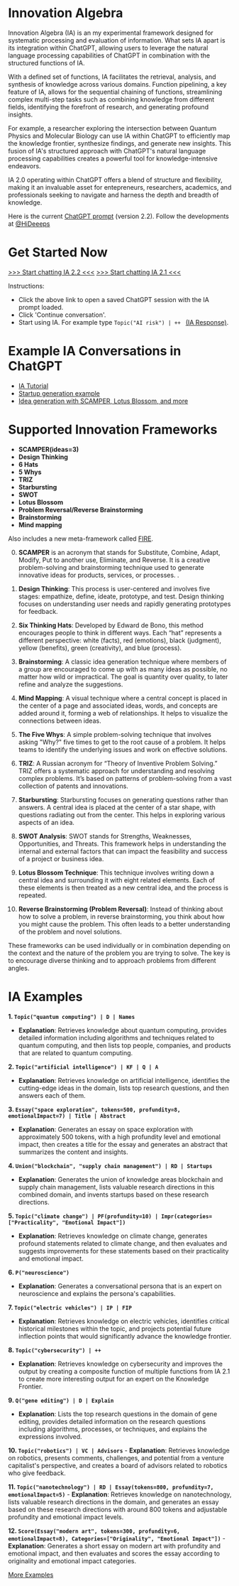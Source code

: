 # Innovation Algebra

Innovation Algebra (IA) is an my experimental framework designed for systematic processing and evaluation of information. What sets IA apart is its integration within ChatGPT, allowing users to leverage the natural language processing capabilities of ChatGPT in combination with the structured functions of IA.

With a defined set of functions, IA facilitates the retrieval, analysis, and synthesis of knowledge across various domains. Function pipelining, a key feature of IA, allows for the sequential chaining of functions, streamlining complex multi-step tasks such as combining knowledge from different fields, identifying the forefront of research, and generating profound insights.

For example, a researcher exploring the intersection between Quantum Physics and Molecular Biology can use IA within ChatGPT to efficiently map the knowledge frontier, synthesize findings, and generate new insights. This fusion of IA's structured approach with ChatGPT's natural language processing capabilities creates a powerful tool for knowledge-intensive endeavors.

IA 2.0 operating within ChatGPT offers a blend of structure and flexibility, making it an invaluable asset for entepreneurs, researchers, academics, and professionals seeking to navigate and harness the depth and breadth of knowledge.

Here is the current [ChatGPT prompt](/ia-gpt-4.md) (version 2.2). Follow the developments at [@HiDeeeps](https://twitter.com/HiDeeeps)

# Get Started Now

[>>> Start chatting IA 2.2 <<<](https://chat.openai.com/share/977119a8-60ef-49d4-8a0f-4e0ae6ce9ff1)
[>>> Start chatting IA 2.1 <<<](https://chat.openai.com/share/139f640b-b979-4c21-8c0e-e780bf84a4f1)

Instructions:

* Click the above link to open a saved ChatGPT session with the IA prompt loaded.
* Click 'Continue conversation'.
* Start using IA. For example type `Topic("AI risk") | ++ ` [(IA Response)](ai-risk.md).

# Example IA Conversations in ChatGPT

* [IA Tutorial](https://chat.openai.com/share/9bc94c10-e193-4d23-bc19-923844bf32cc)
* [Startup generation example](https://chat.openai.com/share/01f819ea-fb9c-4367-9a5e-e16f30c11404)
* [Idea generation with SCAMPER, Lotus Blossom, and more](https://chat.openai.com/share/40775f0a-3e6e-45c6-90d4-d4c76a1cfd83)

# Supported Innovation Frameworks

- **SCAMPER(ideas=3)**
- **Design Thinking**
- **6 Hats**
- **5 Whys**
- **TRIZ**
- **Starbursting**
- **SWOT**
- **Lotus Blossom**
- **Problem Reversal/Reverse Brainstorming**
- **Brainstorming**
- **Mind mapping**

Also includes a new meta-framework called [FIRE](FIRE.md).

0. **SCAMPER** is an acronym that stands for Substitute, Combine, Adapt, Modify, Put to another use, Eliminate, and Reverse. It is a creative problem-solving and brainstorming technique used to generate innovative ideas for products, services, or processes. .

1. **Design Thinking**: This process is user-centered and involves five stages: empathize, define, ideate, prototype, and test. Design thinking focuses on understanding user needs and rapidly generating prototypes for feedback.

2. **Six Thinking Hats**: Developed by Edward de Bono, this method encourages people to think in different ways. Each “hat” represents a different perspective: white (facts), red (emotions), black (judgment), yellow (benefits), green (creativity), and blue (process).

3. **Brainstorming**: A classic idea generation technique where members of a group are encouraged to come up with as many ideas as possible, no matter how wild or impractical. The goal is quantity over quality, to later refine and analyze the suggestions.

4. **Mind Mapping**: A visual technique where a central concept is placed in the center of a page and associated ideas, words, and concepts are added around it, forming a web of relationships. It helps to visualize the connections between ideas.

5. **The Five Whys**: A simple problem-solving technique that involves asking "Why?" five times to get to the root cause of a problem. It helps teams to identify the underlying issues and work on effective solutions.

6. **TRIZ**: A Russian acronym for “Theory of Inventive Problem Solving.” TRIZ offers a systematic approach for understanding and resolving complex problems. It’s based on patterns of problem-solving from a vast collection of patents and innovations.

7. **Starbursting**: Starbursting focuses on generating questions rather than answers. A central idea is placed at the center of a star shape, with questions radiating out from the center. This helps in exploring various aspects of an idea.

8. **SWOT Analysis**: SWOT stands for Strengths, Weaknesses, Opportunities, and Threats. This framework helps in understanding the internal and external factors that can impact the feasibility and success of a project or business idea.

9. **Lotus Blossom Technique**: This technique involves writing down a central idea and surrounding it with eight related elements. Each of these elements is then treated as a new central idea, and the process is repeated.

10. **Reverse Brainstorming (Problem Reversal)**: Instead of thinking about how to solve a problem, in reverse brainstorming, you think about how you might cause the problem. This often leads to a better understanding of the problem and novel solutions.

These frameworks can be used individually or in combination depending on the context and the nature of the problem you are trying to solve. The key is to encourage diverse thinking and to approach problems from different angles.

# IA Examples

**1. `Topic("quantum computing") | D | Names`**
   - **Explanation**: Retrieves knowledge about quantum computing, provides detailed information including algorithms and techniques related to quantum computing, and then lists top people, companies, and products that are related to quantum computing.

**2. `Topic("artificial intelligence") | KF | Q | A`**
   - **Explanation**: Retrieves knowledge on artificial intelligence, identifies the cutting-edge ideas in the domain, lists top research questions, and then answers each of them.

**3. `Essay("space exploration", tokens=500, profundity=8, emotionalImpact=7) | Title | Abstract`**
   - **Explanation**: Generates an essay on space exploration with approximately 500 tokens, with a high profundity level and emotional impact, then creates a title for the essay and generates an abstract that summarizes the content and insights.

**4. `Union("blockchain", "supply chain management") | RD | Startups`**
   - **Explanation**: Generates the union of knowledge areas blockchain and supply chain management, lists valuable research directions in this combined domain, and invents startups based on these research directions.

**5. `Topic("climate change") | PF(profundity=10) | Impr(categories=["Practicality", "Emotional Impact"])`**
   - **Explanation**: Retrieves knowledge on climate change, generates profound statements related to climate change, and then evaluates and suggests improvements for these statements based on their practicality and emotional impact.

**6. `P("neuroscience")`**
   - **Explanation**: Generates a conversational persona that is an expert on neuroscience and explains the persona's capabilities.

**7. `Topic("electric vehicles") | IP | FIP`**
   - **Explanation**: Retrieves knowledge on electric vehicles, identifies critical historical milestones within the topic, and projects potential future inflection points that would significantly advance the knowledge frontier.

**8. `Topic("cybersecurity") | ++`**
   - **Explanation**: Retrieves knowledge on cybersecurity and improves the output by creating a composite function of multiple functions from IA 2.1 to create more interesting output for an expert on the Knowledge Frontier.

**9. `Q("gene editing") | D | Explain`**
   - **Explanation**: Lists the top research questions in the domain of gene editing, provides detailed information on the research questions including algorithms, processes, or techniques, and explains the expressions involved.

**10. `Topic("robotics") | VC | Advisors`**
    - **Explanation**: Retrieves knowledge on robotics, presents comments, challenges, and potential from a venture capitalist's perspective, and creates a board of advisors related to robotics who give feedback.

**11. `Topic("nanotechnology") | RD | Essay(tokens=800, profundity=7, emotionalImpact=5)`**
    - **Explanation**: Retrieves knowledge on nanotechnology, lists valuable research directions in the domain, and generates an essay based on these research directions with around 800 tokens and adjustable profundity and emotional impact levels.

**12. `Score(Essay("modern art", tokens=300, profundity=6, emotionalImpact=8), Categories=["Originality", "Emotional Impact"])`**
    - **Explanation**: Generates a short essay on modern art with profundity and emotional impact, and then evaluates and scores the essay according to originality and emotional impact categories.
    
[More Examples](examples.md)

